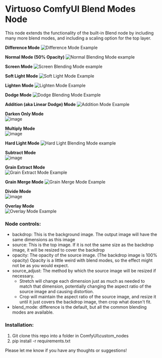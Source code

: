 # Virtuoso ComfyUI Blend Modes Node

This node extends the functionality of the built-in Blend node by including many more blend modes, and including a scaling option for the top layer.

**Difference Mode**
![Difference Mode Example](https://github.com/chrisfreilich/virtuoso-nodes/assets/108036952/9cee4442-c65a-4025-9a7d-ab6f60a76197)

**Normal Mode (50% Opacity)**
![Normal Blending Mode example](https://github.com/chrisfreilich/virtuoso-nodes/assets/108036952/e9a16322-a1bb-425d-ad2c-3d69dfd4b887)

**Screen Mode**
![Screen Blending Mode example](https://github.com/chrisfreilich/virtuoso-nodes/assets/108036952/594b788d-49f4-4bfc-8b9d-445e2436f6d9)

**Soft Light Mode**
![Soft Light Mode Example](https://github.com/chrisfreilich/virtuoso-nodes/assets/108036952/079c6d67-faef-47ca-9835-27b1c1234dfb)

**Lighten Mode**
![Lighten Mode Example](https://github.com/chrisfreilich/virtuoso-nodes/assets/108036952/ac05104d-6d64-4084-a44c-a78b51745ce9)

**Dodge Mode**
![Dodge Blending Mode Example](https://github.com/chrisfreilich/virtuoso-nodes/assets/108036952/747899e7-896d-49cc-af4f-8c914bb3ea8c)

**Addition (aka Linear Dodge) Mode**
![Addition Mode Example](https://github.com/chrisfreilich/virtuoso-nodes/assets/108036952/1d6c94c5-6b52-4a1f-a99b-f12b535d478c)

**Darken Only Mode**  
![image](https://github.com/chrisfreilich/virtuoso-nodes/assets/108036952/f62c784f-63e8-4786-8fa1-b5ffe729fb4e)

**Multiply Mode**  
![image](https://github.com/chrisfreilich/virtuoso-nodes/assets/108036952/844852a1-a946-4c69-89d5-6f3bb6f40ef5)

**Hard Light Mode**
![Hard Light Blending Mode example](https://github.com/chrisfreilich/virtuoso-nodes/assets/108036952/97eccf07-2369-4cae-bd24-0b035fb3fbbf)

**Subtract Mode**  
![image](https://github.com/chrisfreilich/virtuoso-nodes/assets/108036952/566b19ea-663e-4a8e-9924-85e2e213a67d)

**Grain Extract Mode**  
![Grain Extract Mode Example](https://github.com/chrisfreilich/virtuoso-nodes/assets/108036952/13880223-3653-4eaa-b1e7-371c8fe07fc5)

**Grain Merge Mode**
![Grain Merge Mode Example](https://github.com/chrisfreilich/virtuoso-nodes/assets/108036952/0e1691e1-e92d-4282-8989-ac9e8281120e)

**Divide Mode**  
![image](https://github.com/chrisfreilich/virtuoso-nodes/assets/108036952/14100f42-b5a4-4be3-8a61-cde77b53e65c)

**Overlay Mode**  
![Overlay Mode Example](https://github.com/chrisfreilich/virtuoso-nodes/assets/108036952/de63d31c-99e9-434c-ad97-84767f9cac09)



### Node controls:

- backdrop: This is the background image. The output image will have the same dimensions as this image
- source: This is the top image. If it is not the same size as the backdrop image, it will be resized to cover the backdrop
- opacity: The opacity of the source image. (The backdrop image is 100% opacity) Opacity is a little weird with blend modes, so the effect might not be as you would expect.
- source_adjust: The method by which the source image will be resized if necessary.
     - Stretch will change each dimension just as much as needed to match that dimension, potentially changing the aspect ratio of the source image and causing distortion.
     - Crop will maintain the aspect ratio of the source image, and resize it until it just covers the backdrop image, then crop what doesn't fit.
- blend_mode: difference is the default, but all the common blending modes are available.

### Installation:

1. Git clone this repo into a folder in ComfyUI\custom_nodes
2. pip install -r requirements.txt

Please let me know if you have any thoughts or suggestions!
